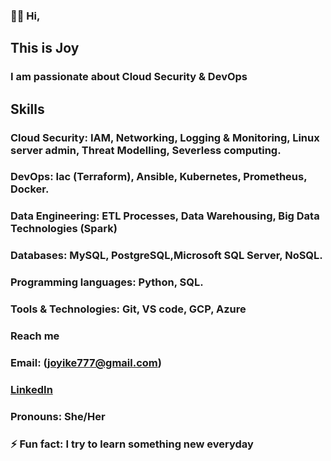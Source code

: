 ### 👋🏼 Hi,
## This is Joy
### I am passionate about Cloud Security & DevOps 
## Skills
### Cloud Security: IAM, Networking, Logging & Monitoring, Linux server admin, Threat Modelling, Severless computing.
### DevOps: Iac (Terraform), Ansible, Kubernetes, Prometheus, Docker.
### Data Engineering: ETL Processes, Data Warehousing, Big Data Technologies (Spark)
### Databases: MySQL, PostgreSQL,Microsoft SQL Server, NoSQL.
### Programming languages: Python, SQL.
### Tools & Technologies: Git, VS code, GCP, Azure
### Reach me
### Email: (joyike777@gmail.com) 
### [LinkedIn](www.linkedin.com/in/joy-ezinwanneamaka-ike-87498a1b9)
### Pronouns: She/Her
### ⚡ Fun fact: I try to learn something new everyday

<!---
JoyIke001/JoyIke001 is a ✨ special ✨ repository because its `README.md` (this file) appears on your GitHub profile.
You can click the Preview link to take a look at your changes.
--->

